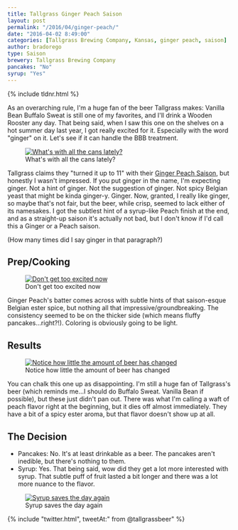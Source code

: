 ```yaml
---
title: Tallgrass Ginger Peach Saison
layout: post
permalink: "/2016/04/ginger-peach/"
date: "2016-04-02 8:49:00"
categories: [Tallgrass Brewing Company, Kansas, ginger peach, saison]
author: bradorego
type: Saison
brewery: Tallgrass Brewing Company
pancakes: "No"
syrup: "Yes"
---
```


{% include tldnr.html %}

As an overarching rule, I'm a huge fan of the beer Tallgrass makes: Vanilla Bean Buffalo Sweat is still one of my favorites, and I'll drink a Wooden Rooster any day. That being said, when I saw this one on the shelves on a hot summer day last year, I got really excited for it. Especially with the word "ginger" on it. Let's see if it can handle the BBB treatment.

<figure class="imageWrap">
  <a href="{{ site.url }}/assets/full/gingerpeach/beer.jpg" target="_blank">
    <img src="{{ site.url }}/assets/compressed/gingerpeach/beer.jpg" alt="What's with all the cans lately?" />
  </a>
  <figcaption>
    What's with all the cans lately?
  </figcaption>
</figure>

Tallgrass claims they "turned it up to 11" with their <a href="http://tallgrassbeer.com/ginger-peach-saison/?age-verified=80c22c6991" target="_blank">Ginger Peach Saison</a>, but honestly I wasn't impressed. If you put ginger in the name, I'm expecting ginger. Not a hint of ginger. Not the suggestion of ginger. Not spicy Belgian yeast that might be kinda ginger-y. Ginger. Now, granted, I really like ginger, so maybe that's not fair, but the beer, while crisp, seemed to lack either of its namesakes. I got the subtlest hint of a syrup-like Peach finish at the end, and as a straight-up saison it's actually not bad, but I don't know if I'd call this a Ginger or a Peach saison.

(How many times did I say ginger in that paragraph?)

## Prep/Cooking

<figure class="imageWrap">
  <a href="{{ site.url }}/assets/full/gingerpeach/batter.jpg" target="_blank">
    <img src="{{ site.url }}/assets/compressed/gingerpeach/batter.jpg" alt="Don't get too excited now" />
  </a>
  <figcaption>
    Don't get too excited now
  </figcaption>
</figure>

Ginger Peach's batter comes across with subtle hints of that saison-esque Belgian ester spice, but nothing all that impressive/groundbreaking. The consistency seemed to be on the thicker side (which means fluffy pancakes...right?!). Coloring is obviously going to be light.

## Results

<figure class="imageWrap">
  <a href="{{ site.url }}/assets/full/gingerpeach/pancakes.jpg" target="_blank">
    <img src="{{ site.url }}/assets/compressed/gingerpeach/pancakes.jpg" alt="Notice how little the amount of beer has changed" />
  </a>
  <figcaption>
    Notice how little the amount of beer has changed
  </figcaption>
</figure>

You can chalk this one up as disappointing. I'm still a huge fan of Tallgrass's beer (which reminds me...I should do Buffalo Sweat. Vanilla Bean if possible), but these just didn't pan out. There was what I'm calling a waft of peach flavor right at the beginning, but it dies off almost immediately. They have a bit of a spicy ester aroma, but that flavor doesn't show up at all.

## The Decision

* Pancakes: No. It's at least drinkable as a beer. The pancakes aren't inedible, but there's nothing to them.
* Syrup: Yes. That being said, wow did they get a lot more interested with syrup. That subtle puff of fruit lasted a bit longer and there was a lot more nuance to the flavor.

<figure class="imageWrap">
  <a href="{{ site.url }}/assets/full/gingerpeach/syrup.jpg" target="_blank">
    <img src="{{ site.url }}/assets/compressed/gingerpeach/syrup.jpg" alt="Syrup saves the day again" />
  </a>
  <figcaption>
    Syrup saves the day again
  </figcaption>
</figure>

{% include "twitter.html", tweetAt:" from @tallgrassbeer" %}
